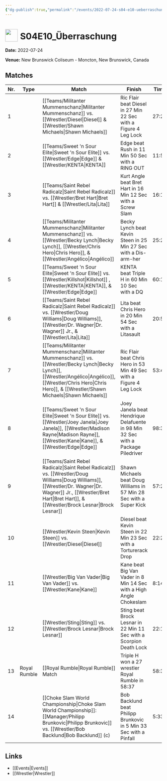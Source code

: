 ```yaml
---
{"dg-publish":true,"permalink":"/events/2022-07-24-s04-e10-ueberraschung/","title":"S04E10_Überraschung","noteIcon":""}
---
```



# <img src="https://github.com/CptSpaulding1980/choke-slam-wrestling/releases/download/images/ChokeSlam.png" width="40" style="vertical-align:bottom; margin-right:8px;">**S04E10_Überraschung**

**Date:** 2022-07-24

**Venue:** New Brunswick Coliseum - Moncton, New Brunswick, Canada

## Matches

| Nr. | Type | Match | Finish | Time | Rating | Score |
|-----|------|-------|--------|------|--------|-------|
| 1 |  | [[Teams/Militanter Mummenschanz\|Militanter Mummenschanz]] vs. [[Wrestler/Diesel\|Diesel]] & [[Wrestler/Shawn Michaels\|Shawn Michaels]] | Ric Flair beat Diesel in 27 Min 22 Sec with a Figure 4 Leg Lock | 27:22 | ★★★★3/4 | 98 |
| 2 |  | [[Teams/Sweet 'n Sour Elite\|Sweet 'n Sour Elite]] vs. [[Wrestler/Edge\|Edge]] & [[Wrestler/KENTA\|KENTA]] | Edge beat Rush in 11 Min 50 Sec with a RING OUT | 11:50 | ★★ | 60 |
| 3 |  | [[Teams/Saint Rebel Radicalz\|Saint Rebel Radicalz]] vs. [[Wrestler/Bret Hart\|Bret Hart]] & [[Wrestler/Lita\|Lita]] | Kurt Angle beat Bret Hart in 16 Min 12 Sec with a Screw Slam | 16:12 | ★★★1/2 | 78 |
| 4 |  | [[Teams/Militanter Mummenschanz\|Militanter Mummenschanz]] vs. [[Wrestler/Becky Lynch\|Becky Lynch]], [[Wrestler/Chris Hero\|Chris Hero]], & [[Wrestler/Angélico\|Angélico]] | Becky Lynch beat Kevin Steen in 25 Min 27 Sec with a Dis-arm-her | 25:27 | ★★★★1/4 | 91 |
| 5 |  | [[Teams/Sweet 'n Sour Elite\|Sweet 'n Sour Elite]] vs. [[Wrestler/Killshot\|Killshot]]  , [[Wrestler/KENTA\|KENTA]], & [[Wrestler/Edge\|Edge]] | KENTA beat Triple H in 60 Min 10 Sec with a DQ | 60:10 | ★★★★1/2 | 95 |
| 6 |  | [[Teams/Saint Rebel Radicalz\|Saint Rebel Radicalz]] vs. [[Wrestler/Doug Williams\|Doug Williams]], [[Wrestler/Dr. Wagner\|Dr. Wagner]] Jr., & [[Wrestler/Lita\|Lita]] | Lita beat Chris Hero in 20 Min 54 Sec with a Litasault | 20:54 | ★★★★1/4 | 91 |
| 7 |  | [[Teams/Militanter Mummenschanz\|Militanter Mummenschanz]] vs. [[Wrestler/Becky Lynch\|Becky Lynch]], [[Wrestler/Angélico\|Angélico]], [[Wrestler/Chris Hero\|Chris Hero]], & [[Wrestler/Shawn Michaels\|Shawn Michaels]] | Ric Flair beat Chris Hero in 53 Min 49 Sec with a Figure 4 Leg Lock | 53:49 | ★★★★1/2 | 93 |
| 8 |  | [[Teams/Sweet 'n Sour Elite\|Sweet 'n Sour Elite]] vs. [[Wrestler/Joey Janela\|Joey Janela]], [[Wrestler/Madison Rayne\|Madison Rayne]], [[Wrestler/Kane\|Kane]], & [[Wrestler/Edge\|Edge]] | Joey Janela beat Hendrique Delafuente in 98 Min 32 Sec with a Package Piledriver | 98:32 | ★★★★ | 84 |
| 9 |  | [[Teams/Saint Rebel Radicalz\|Saint Rebel Radicalz]] vs. [[Wrestler/Doug Williams\|Doug Williams]], [[Wrestler/Dr. Wagner\|Dr. Wagner]] Jr., [[Wrestler/Bret Hart\|Bret Hart]], & [[Wrestler/Brock Lesnar\|Brock Lesnar]] | Shawn Michaels beat Doug Williams in 57 Min 28 Sec with a Super Kick | 57:28 | ★★★★1/4 | 89 |
| 10 |  | [[Wrestler/Kevin Steen\|Kevin Steen]] vs. [[Wrestler/Diesel\|Diesel]] | Diesel beat Kevin Steen in 22 Min 23 Sec with a Torturerack Drop | 22:23 | ★★★★1/2 | 92 |
| 11 |  | [[Wrestler/Big Van Vader\|Big Van Vader]] vs. [[Wrestler/Kane\|Kane]] | Kane beat Big Van Vader in 8 Min 14 Sec with a High Angle Chokeslam | 8:14 | ★★★3/4 | 82 |
| 12 |  | [[Wrestler/Sting\|Sting]] vs. [[Wrestler/Brock Lesnar\|Brock Lesnar]] | Sting beat Brock Lesnar in 22 Min 11 Sec with a Scorpion Death Lock | 22:11 | ★★★★★ | 102 |
| 13 | Royal Rumble | [[Royal Rumble\|Royal Rumble]] Match | Triple H won a 27 wrestler Royal Rumble in  58:37 | 58:37 | ★★★★1/2 | 92 |
| 14 |  | [[Choke Slam World Championship\|Choke Slam World Championship]]: [[Manager/Philipp Brunkovic\|Philipp Brunkovic]] vs. [[Wrestler/Bob Backlund\|Bob Backlund]] (c) | Bob Backlund beat Philipp Brunkovic in 5 Min 33 Sec with a Pinfall | 5:33 | ★1/2 | 57 |

## Links
- [[Events\|Events]]
- [[Wrestler\|Wrestler]]
